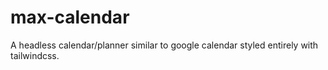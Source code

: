 # max-calendar
A headless calendar/planner similar to google calendar styled entirely with tailwindcss.
